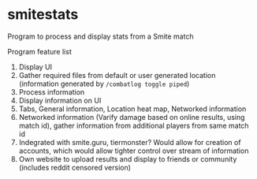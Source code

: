 # smitestats
Program to process and display stats from a Smite match

Program feature list
1. Display UI
2. Gather required files from default or user generated location (information generated by `/combatlog toggle piped`)
3. Process information
4. Display information on UI
5. Tabs, General information, Location heat map, Networked information
6. Networked information (Varify damage based on online results, using match id), gather information from additional players from same match id
7. Indegrated with smite.guru, tiermonster? Would allow for creation of accounts, which would allow tighter control over stream of information
8. Own website to upload results and display to friends or community (includes reddit censored version)
